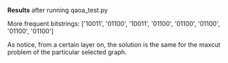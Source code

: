**Results** after running qaoa_test.py

More frequent bitstrings:
['10011', '01100', '10011', '01100', '01100', '01100', '01100', '01100']

As notice, from a certain layer on, the solution is the same for the maxcut problem of the particular selected graph.
